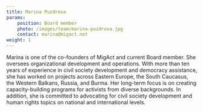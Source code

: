 ```yaml
---
title: Marina Puzdrova
params:
    position: Board member
    photo: /images/team/marina-puzdrova.jpg
    contact: marina@migact.net
weight: 1
---
```


Marina is one of the co-founders of MigAct and current Board member. She oversees organizational development and operations. With more than ten years of experience in civil society development and democracy assistance, she has worked on projects across Eastern Europe, the South Caucasus, the Western Balkans, Russia, and Burma. Her long-term focus is on creating capacity-building programs for activists from diverse backgrounds. In addition, she is committed to advocating for civil society development and human rights topics on national and international levels.